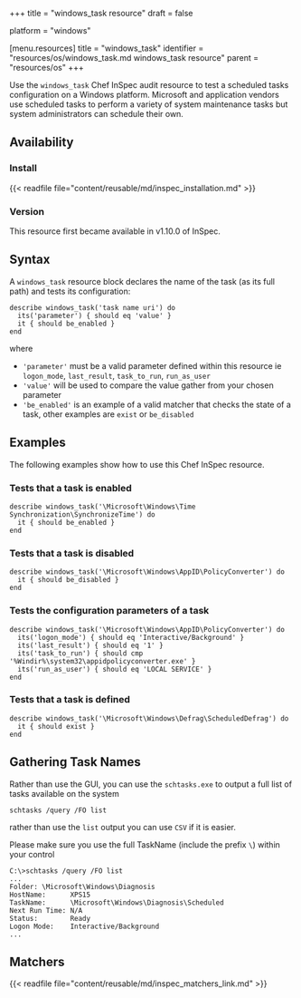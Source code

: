 +++
title = "windows_task resource"
draft = false

platform = "windows"

[menu.resources]
    title = "windows_task"
    identifier = "resources/os/windows_task.md windows_task resource"
    parent = "resources/os"
+++

Use the `windows_task` Chef InSpec audit resource to test a scheduled tasks configuration on a Windows platform.
Microsoft and application vendors use scheduled tasks to perform a variety of system maintenance tasks but system administrators can schedule their own.

## Availability

### Install

{{< readfile file="content/reusable/md/inspec_installation.md" >}}

### Version

This resource first became available in v1.10.0 of InSpec.

## Syntax

A `windows_task` resource block declares the name of the task (as its full path) and tests its configuration:

    describe windows_task('task name uri') do
      its('parameter') { should eq 'value' }
      it { should be_enabled }
    end

where

- `'parameter'` must be a valid parameter defined within this resource ie `logon_mode`, `last_result`, `task_to_run`, `run_as_user`
- `'value'` will be used to compare the value gather from your chosen parameter
- `'be_enabled'` is an example of a valid matcher that checks the state of a task, other examples are `exist` or `be_disabled`

## Examples

The following examples show how to use this Chef InSpec resource.

### Tests that a task is enabled

    describe windows_task('\Microsoft\Windows\Time Synchronization\SynchronizeTime') do
      it { should be_enabled }
    end

### Tests that a task is disabled

    describe windows_task('\Microsoft\Windows\AppID\PolicyConverter') do
      it { should be_disabled }
    end

### Tests the configuration parameters of a task

    describe windows_task('\Microsoft\Windows\AppID\PolicyConverter') do
      its('logon_mode') { should eq 'Interactive/Background' }
      its('last_result') { should eq '1' }
      its('task_to_run') { should cmp '%Windir%\system32\appidpolicyconverter.exe' }
      its('run_as_user') { should eq 'LOCAL SERVICE' }
    end

### Tests that a task is defined

    describe windows_task('\Microsoft\Windows\Defrag\ScheduledDefrag') do
      it { should exist }
    end

## Gathering Task Names

Rather than use the GUI, you can use the `schtasks.exe` to output a full list of tasks available on the system

`schtasks /query /FO list`

rather than use the `list` output you can use `CSV` if it is easier.

Please make sure you use the full TaskName (include the prefix `\`) within your control

    C:\>schtasks /query /FO list
    ...
    Folder: \Microsoft\Windows\Diagnosis
    HostName:      XPS15
    TaskName:      \Microsoft\Windows\Diagnosis\Scheduled
    Next Run Time: N/A
    Status:        Ready
    Logon Mode:    Interactive/Background
    ...

## Matchers

{{< readfile file="content/reusable/md/inspec_matchers_link.md" >}}
